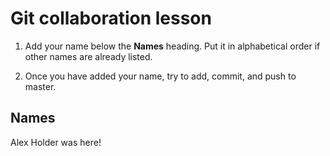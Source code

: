 # Git collaboration lesson

1. Add your name below the **Names** heading. Put it in alphabetical order if other names are already listed.

2. Once you have added your name, try to add, commit, and push to master.

## Names   
Alex Holder was here!